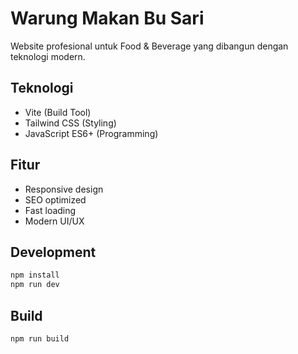 # Warung Makan Bu Sari

Website profesional untuk Food & Beverage yang dibangun dengan teknologi modern.

## Teknologi
- Vite (Build Tool)
- Tailwind CSS (Styling)
- JavaScript ES6+ (Programming)

## Fitur
- Responsive design
- SEO optimized
- Fast loading
- Modern UI/UX

## Development
```bash
npm install
npm run dev
```

## Build
```bash
npm run build
```
